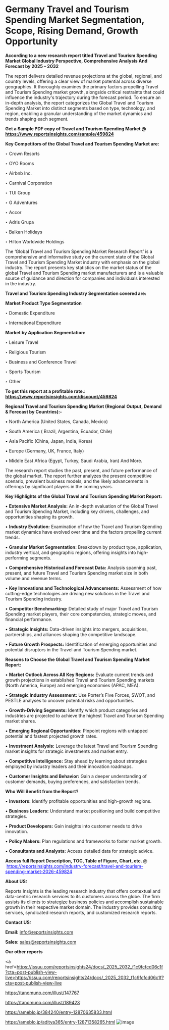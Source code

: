 # Germany Travel and Tourism Spending Market Segmentation, Scope, Rising Demand, Growth Opportunity 

<strong>According to a new research report titled Travel and Tourism Spending Market Global Industry Perspective, Comprehensive Analysis And Forecast by 2025 – 2032</strong>

The report delivers detailed revenue projections at the global, regional, and country levels, offering a clear view of market potential across diverse geographies. It thoroughly examines the primary factors propelling Travel and Tourism Spending market growth, alongside critical restraints that could influence the industry's trajectory during the forecast period. To ensure an in-depth analysis, the report categorizes the Global Travel and Tourism Spending Market into distinct segments based on type, technology, and region, enabling a granular understanding of the market dynamics and trends shaping each segment.

<strong>Get a Sample PDF copy of Travel and Tourism Spending Market </strong><strong>@<a href=https://www.reportsinsights.com/sample/459824 style=color:#0000ff;> https://www.reportsinsights.com/sample/459824</a></strong></font>

<strong>Key Competitors of the Global Travel and Tourism Spending Market are:</strong>

‣ Crown Resorts

‣ OYO Rooms

‣ Airbnb Inc.

‣ Carnival Corporation

‣ TUI Group

‣ G Adventures

‣ Accor

‣ Adris Grupa

‣ Balkan Holidays

‣ Hilton Worldwide Holdings

The ‘Global Travel and Tourism Spending Market Research Report’ is a comprehensive and informative study on the current state of the Global Travel and Tourism Spending Market industry with emphasis on the global industry. The report presents key statistics on the market status of the global Travel and Tourism Spending market manufacturers and is a valuable source of guidance and direction for companies and individuals interested in the industry.

<strong>Travel and Tourism Spending Industry Segmentation covered are:</strong>

<strong>Market Product Type Segmentation</strong>

‣ Domestic Expenditure

‣ International Expenditure

<strong>Market by Application Segmentation:</strong>

‣ Leisure Travel

‣ Religious Tourism

‣ Business and Conference Travel

‣ Sports Tourism

‣ Other

<strong>To get this report at a profitable rate.: <a href=https://www.reportsinsights.com/discount/459824 style=color:#0000ff;>https://www.reportsinsights.com/discount/459824</a></strong></font>

<strong>Regional Travel and Tourism Spending Market (Regional Output, Demand &amp; Forecast by Countries):-</strong>

• North America (United States, Canada, Mexico)

• South America ( Brazil, Argentina, Ecuador, Chile)

• Asia Pacific (China, Japan, India, Korea)

• Europe (Germany, UK, France, Italy)

• Middle East Africa (Egypt, Turkey, Saudi Arabia, Iran) And More.

The research report studies the past, present, and future performance of the global market. The report further analyzes the present competitive scenario, prevalent business models, and the likely advancements in offerings by significant players in the coming years.

<strong>Key Highlights of the Global Travel and Tourism Spending Market Report:</strong>

• <strong>Extensive Market Analysis:</strong> An in-depth evaluation of the Global Travel and Tourism Spending Market, including key drivers, challenges, and opportunities shaping its growth.

• <strong>Industry Evolution:</strong> Examination of how the Travel and Tourism Spending market dynamics have evolved over time and the factors propelling current trends.

• <strong>Granular Market Segmentation:</strong> Breakdown by product type, application, industry vertical, and geographic regions, offering insights into high-performing segments.

• <strong>Comprehensive Historical and Forecast Data:</strong> Analysis spanning past, present, and future Travel and Tourism Spending market size in both volume and revenue terms.

• <strong>Key Innovations and Technological Advancements:</strong> Assessment of how cutting-edge technologies are driving new solutions in the Travel and Tourism Spending industry.

• <strong>Competitor Benchmarking:</strong> Detailed study of major Travel and Tourism Spending market players, their core competencies, strategic moves, and financial performance.

• <strong>Strategic Insights:</strong> Data-driven insights into mergers, acquisitions, partnerships, and alliances shaping the competitive landscape.

• <strong>Future Growth Prospects:</strong> Identification of emerging opportunities and potential disruptors in the Travel and Tourism Spending market.

<strong>Reasons to Choose the Global Travel and Tourism Spending Market Report:</strong>

• <strong>Market Outlook Across All Key Regions:</strong> Evaluate current trends and growth projections in established Travel and Tourism Spending markets (North America, Europe) and emerging economies (APAC, MEA).

• <strong>Strategic Industry Assessment:</strong> Use Porter’s Five Forces, SWOT, and PESTLE analyses to uncover potential risks and opportunities.

• <strong>Growth-Driving Segments:</strong> Identify which product categories and industries are projected to achieve the highest Travel and Tourism Spending market shares.

• <strong>Emerging Regional Opportunities:</strong> Pinpoint regions with untapped potential and fastest projected growth rates.

• <strong>Investment Analysis:</strong> Leverage the latest Travel and Tourism Spending market insights for strategic investments and market entry.

• <strong>Competitive Intelligence:</strong> Stay ahead by learning about strategies employed by industry leaders and their innovation roadmaps.

• <strong>Customer Insights and Behavior:</strong> Gain a deeper understanding of customer demands, buying preferences, and satisfaction trends.

<strong>Who Will Benefit from the Report?</strong>

• <strong>Investors:</strong> Identify profitable opportunities and high-growth regions.

• <strong>Business Leaders:</strong> Understand market positioning and build competitive strategies.

• <strong>Product Developers:</strong> Gain insights into customer needs to drive innovation.

• <strong>Policy Makers:</strong> Plan regulations and frameworks to foster market growth.

• <strong>Consultants and Analysts:</strong> Access detailed data for strategic advice.
</ul>
<strong>Access full Report Description, TOC, Table of Figure, Chart, etc. </strong>@  <a href=https://reportsinsights.com/industry-forecast/travel-and-tourism-spending-market-2026-459824 style=color:#0000ff;>https://reportsinsights.com/industry-forecast/travel-and-tourism-spending-market-2026-459824</a></font>

<strong><strong>About US</strong>:</strong>

Reports Insights is the leading research industry that offers contextual and data-centric research services to its customers across the globe. The firm assists its clients to strategize business policies and accomplish sustainable growth in their respective market domain. The industry provides consulting services, syndicated research reports, and customized research reports.

<strong>Contact US:</strong>

<p class=""""><b>Email:</b> <a href=mailto:info@reportsinsights.com>info@reportsinsights.com</a></p>
<p class=""""><b>Sales:</b> <a href=mailto:sales@reportsinsights.com>sales@reportsinsights.com</a></p>

<strong>Our other reports</strong>

<a href=https://issuu.com/reportsinsights24/docs/_2025_2032_f1c9fcfcd06c1f?cta=post-publish-view-live>https://issuu.com/reportsinsights24/docs/_2025_2032_f1c9fcfcd06c1f?cta=post-publish-view-live</a>

<a href=https://tanomuno.com/illust/147767>https://tanomuno.com/illust/147767</a>

<a href=https://tanomuno.com/illust/189423>https://tanomuno.com/illust/189423</a>

<a href=https://ameblo.jp/384240/entry-12870635833.html>https://ameblo.jp/384240/entry-12870635833.html</a>

<a href=https://ameblo.jp/aditya365/entry-12871358265.html>https://ameblo.jp/aditya365/entry-12871358265.html</a>
![image](https://github.com/user-attachments/assets/8ec54f3d-2320-4c2c-8ea3-f73f3d82e520)
